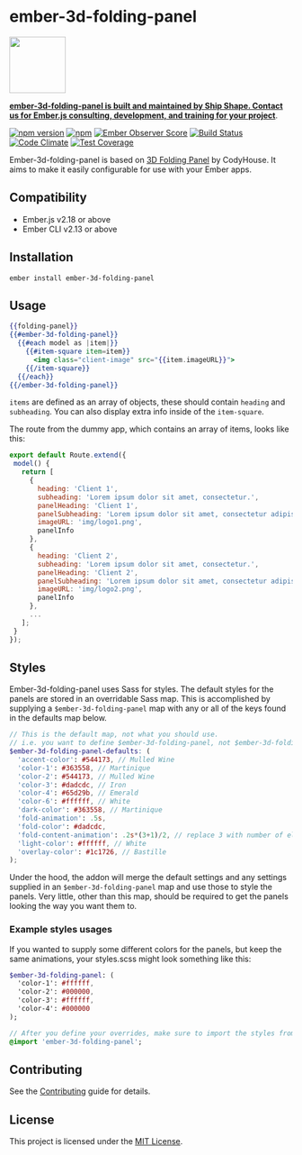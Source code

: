 ember-3d-folding-panel
==============================================================================

<a href="https://shipshape.io/"><img src="http://i.imgur.com/KVqNjgO.png" width="100" height="100"/></a>

**[ember-3d-folding-panel is built and maintained by Ship Shape. Contact us for Ember.js consulting, development, and training for your project](https://shipshape.io/ember-consulting/)**.

[![npm version](https://badge.fury.io/js/ember-3d-folding-panel.svg)](http://badge.fury.io/js/ember-3d-folding-panel)
[![npm](https://img.shields.io/npm/dm/ember-3d-folding-panel.svg)]()
[![Ember Observer Score](http://emberobserver.com/badges/ember-3d-folding-panel.svg)](http://emberobserver.com/addons/ember-3d-folding-panel)
[![Build Status](https://travis-ci.org/shipshapecode/ember-3d-folding-panel.svg?branch=master)](https://travis-ci.org/shipshapecode/ember-3d-folding-panel)
[![Code Climate](https://codeclimate.com/github/shipshapecode/ember-3d-folding-panel/badges/gpa.svg)](https://codeclimate.com/github/shipshapecode/ember-3d-folding-panel)
[![Test Coverage](https://codeclimate.com/github/shipshapecode/ember-3d-folding-panel/badges/coverage.svg)](https://codeclimate.com/github/shipshapecode/ember-3d-folding-panel/coverage)

Ember-3d-folding-panel is based on [3D Folding Panel](https://codyhouse.co/gem/3d-folding-panel/) by CodyHouse. It aims to make it easily configurable for use with your Ember apps.

Compatibility
------------------------------------------------------------------------------

* Ember.js v2.18 or above
* Ember CLI v2.13 or above


Installation
------------------------------------------------------------------------------
`ember install ember-3d-folding-panel`

Usage
------------------------------------------------------------------------------
```hbs
{{folding-panel}}
{{#ember-3d-folding-panel}}
  {{#each model as |item|}}
    {{#item-square item=item}}
      <img class="client-image" src="{{item.imageURL}}">
    {{/item-square}}
  {{/each}}
{{/ember-3d-folding-panel}}
```

`items` are defined as an array of objects, these should contain `heading` and `subheading`.
 You can also display extra info inside of the `item-square`.
 
 The route from the dummy app, which contains an array of items, looks like this:
 ```js
 export default Route.extend({
  model() {
    return [
      {
        heading: 'Client 1',
        subheading: 'Lorem ipsum dolor sit amet, consectetur.',
        panelHeading: 'Client 1',
        panelSubheading: 'Lorem ipsum dolor sit amet, consectetur adipisicing elit. Esse, laboriosam?',
        imageURL: 'img/logo1.png',
        panelInfo
      },
      {
        heading: 'Client 2',
        subheading: 'Lorem ipsum dolor sit amet, consectetur.',
        panelHeading: 'Client 2',
        panelSubheading: 'Lorem ipsum dolor sit amet, consectetur adipisicing elit. Esse, laboriosam?',
        imageURL: 'img/logo2.png',
        panelInfo
      },
      ...
    ];
  }
});
```
 
 
## Styles

Ember-3d-folding-panel uses Sass for styles. The default styles for the panels are stored in an overridable Sass map. This is accomplished by supplying a `$ember-3d-folding-panel` map with any or all of the keys found in the defaults map below.

```scss
// This is the default map, not what you should use. 
// i.e. you want to define $ember-3d-folding-panel, not $ember-3d-folding-panel-defaults
$ember-3d-folding-panel-defaults: (
  'accent-color': #544173, // Mulled Wine
  'color-1': #363558, // Martinique
  'color-2': #544173, // Mulled Wine
  'color-3': #dadcdc, // Iron
  'color-4': #65d29b, // Emerald
  'color-6': #ffffff, // White
  'dark-color': #363558, // Martinique
  'fold-animation': .5s,
  'fold-color': #dadcdc,
  'fold-content-animation': .2s*(3+1)/2, // replace 3 with number of elements that you want to animate
  'light-color': #ffffff, // White
  'overlay-color': #1c1726, // Bastille
);
```

Under the hood, the addon will merge the default settings and any settings supplied in an `$ember-3d-folding-panel` map and use those to style the panels. Very little, other than this map, should be required to get the panels looking the way you want them to.

### Example styles usages

If you wanted to supply some different colors for the panels, but keep the same animations, your styles.scss might look something like this:
```sass
$ember-3d-folding-panel: (
  'color-1': #ffffff,
  'color-2': #000000,
  'color-3': #ffffff,
  'color-4': #000000
);

// After you define your overrides, make sure to import the styles from the addon!
@import 'ember-3d-folding-panel';
```

Contributing
------------------------------------------------------------------------------

See the [Contributing](CONTRIBUTING.md) guide for details.


License
------------------------------------------------------------------------------

This project is licensed under the [MIT License](LICENSE.md).
